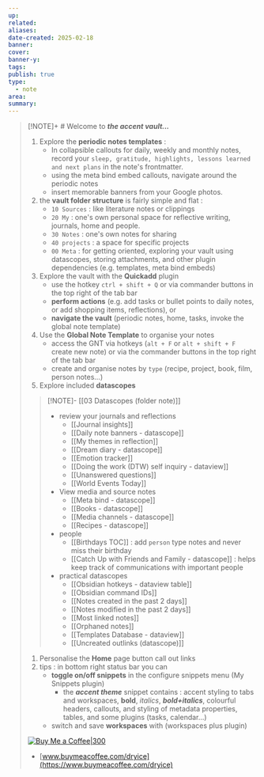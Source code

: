 ```yaml
---
up: 
related: 
aliases: 
date-created: 2025-02-18
banner: 
cover: 
banner-y: 
tags: 
publish: true
type:
  - note
area: 
summary:
---
```


> [!NOTE]+ # Welcome to ***the accent vault...***
> 1. Explore the **periodic notes templates** : 
>     - In collapsible callouts for daily, weekly and monthly notes, record your `sleep, gratitude, highlights, lessons learned and next plans` in the note's frontmatter. 
>     - using the meta bind embed callouts, navigate around the periodic notes
>     - insert memorable banners from your Google photos.
> 2. the **vault folder structure** is fairly simple and flat : 
>     - `10 Sources` : like literature notes or clippings 
>     - `20 My` : one's own personal space for reflective writing, journals, home and people.
>     - `30 Notes` : one's own notes for sharing
>     - `40 projects` : a space for specific projects
>     - `00 Meta` : for getting oriented, exploring your vault using datascopes, storing attachments, and other plugin dependencies (e.g. templates, meta bind embeds)
> 3. Explore the vault with the **Quickadd** plugin
>     - use the hotkey `ctrl + shift + Q` or via commander buttons in the top right of the tab bar
>     - **perform actions** (e.g. add tasks or bullet points to daily notes, or add shopping items, reflections), or 
>     - **navigate the vault** (periodic notes, home, tasks, invoke the global note template)
> 4. Use the **Global Note Template** to organise your notes
>     - access the GNT via hotkeys (`alt + F` or `alt + shift + F` create new note) or via the commander buttons in the top right of the tab bar 
>     - create and organise notes by `type` (recipe, project, book, film, person notes...)
> 5. Explore included **datascopes** 
>
>> [!NOTE]-  [[03 Datascopes (folder note)]]
>> - review your journals and reflections
>>     - [[Journal insights]]
>>     - [[Daily note banners - datascope]]
>>     - [[My themes in reflection]]
>>     - [[Dream diary - datascope]]
>>     - [[Emotion tracker]]
>>     - [[Doing the work (DTW) self inquiry - dataview]]
>>     - [[Unanswered questions]]
>>     - [[World Events Today]]
>> - View media and source notes
>>     - [[Meta bind - datascope]]
>>     - [[Books - datascope]]
>>     - [[Media channels - datascope]]
>>     - [[Recipes - datascope]]
>> - people
>>     - [[Birthdays TOC]] : add `person` type notes and never miss their birthday 
>>     - [[Catch Up with Friends and Family - datascope]] : helps keep track of communications with important people
>> - practical datascopes
>>     - [[Obsidian hotkeys - dataview table]]
>>     - [[Obsidian command IDs]]
>>     - [[Notes created in the past 2 days]]
>>     - [[Notes modified in the past 2 days]]
>>     - [[Most linked notes]]
>>     - [[Orphaned notes]]
>>     - [[Templates Database - dataview]]
>>     - [[Uncreated outlinks (datascope)]]
> 
> 1. Personalise the **Home** page button call out links
> 2. tips : in bottom right status bar you can
>     - **toggle on/off snippets** in the configure snippets menu (My Snippets plugin)
>         - the ***accent theme*** snippet contains : accent styling to tabs and workspaces, **bold**, *italics*, ***bold+italics***, colourful headers, callouts, and styling of metadata properties, tables, and some plugins (tasks, calendar...)
>     - switch and save **workspaces** with (workspaces plus plugin)
> 
> [![Buy Me a Coffee|300](https://camo.githubusercontent.com/7b8f7343bfc6e3c65c7901846637b603fd812f1a5f768d8b0572558bde859eb9/68747470733a2f2f63646e2e6275796d6561636f666665652e636f6d2f627574746f6e732f76322f64656661756c742d79656c6c6f772e706e67)](https://www.buymeacoffee.com/dryice)
> 
> - [www.buymeacoffee.com/dryice](https://www.buymeacoffee.com/dryice)
